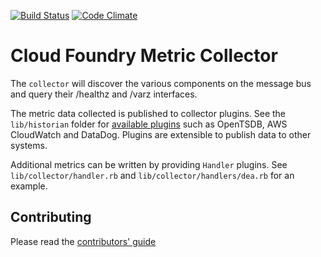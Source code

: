 [![Build Status](https://travis-ci.org/cloudfoundry/collector.png)](https://travis-ci.org/cloudfoundry/collector)
[![Code Climate](https://codeclimate.com/github/cloudfoundry/collector.png)](https://codeclimate.com/github/cloudfoundry/collector)

Cloud Foundry Metric Collector
=====================
The `collector` will discover the various components on the message bus and
query their /healthz and /varz interfaces.

The metric data collected is published to collector plugins. See the `lib/historian` folder for [available plugins](https://github.com/cloudfoundry/collector/tree/master/lib/collector/historian) such as OpenTSDB, AWS CloudWatch and DataDog. Plugins are extensible to publish data to other systems.

Additional metrics can be written by providing
`Handler` plugins. See `lib/collector/handler.rb` and
`lib/collector/handlers/dea.rb` for an example.

## Contributing

Please read the [contributors' guide](https://github.com/cloudfoundry/collector/blob/master/CONTRIBUTING.md)